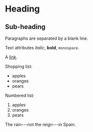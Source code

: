 Heading 
=======

Sub-heading
-----------

Paragraphs are separated
by a blank line.

Text attributes *italic*,
**bold**, `monospace`.

A [link](http://example.com).

Shopping list:

  * apples
  * oranges
  * pears

Numbered list:

  1. apples
  2. oranges
  3. pears

The rain---not the reign---in
Spain.